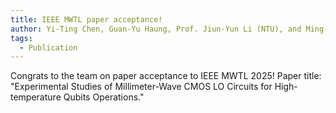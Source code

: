 ```yaml
---
title: IEEE MWTL paper acceptance!
author: Yi-Ting Chen, Guan-Yu Haung, Prof. Jiun-Yun Li (NTU), and Ming-Jui Lin (NTU)
tags:  
  - Publication
---
```


Congrats to the team on paper acceptance to IEEE MWTL 2025! Paper title: "Experimental Studies of Millimeter-Wave CMOS LO Circuits for High-temperature Qubits Operations."
